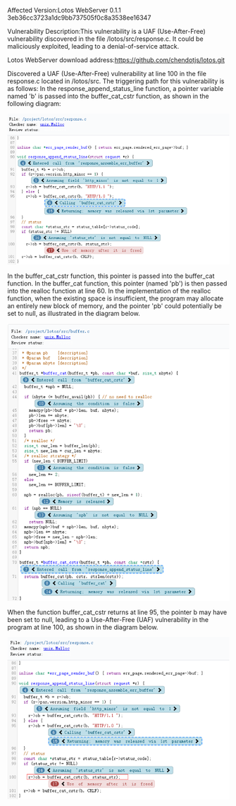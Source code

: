 Affected Version:Lotos WebServer 0.1.1 3eb36cc3723a1dc9bb737505f0c8a3538ee16347

Vulnerability Description:This vulnerability is a UAF (Use-After-Free) vulnerability discovered in the file /lotos/src/response.c. It could be maliciously exploited, leading to a denial-of-service attack.

Lotos WebServer download address:https://github.com/chendotjs/lotos.git

Discovered a UAF (Use-After-Free) vulnerability at line 100 in the file response.c located in /lotos/src. The triggering path for this vulnerability is as follows: In the response_append_status_line function, a pointer variable named 'b' is passed into the buffer_cat_cstr function, as shown in the following diagram:

![image](https://github.com/LuMingYinDetect/lotos_detects/blob/main/lotos_1.png)

In the buffer_cat_cstr function, this pointer is passed into the buffer_cat function. In the buffer_cat function, this pointer (named 'pb') is then passed into the realloc function at line 60. In the implementation of the realloc function, when the existing space is insufficient, the program may allocate an entirely new block of memory, and the pointer 'pb' could potentially be set to null, as illustrated in the diagram below.

![image](https://github.com/LuMingYinDetect/lotos_detects/blob/main/lotos_2.png)

When the function buffer_cat_cstr returns at line 95, the pointer b may have been set to null, leading to a Use-After-Free (UAF) vulnerability in the program at line 100, as shown in the diagram below.

![image](https://github.com/LuMingYinDetect/lotos_detects/blob/main/lotos_3.png)
